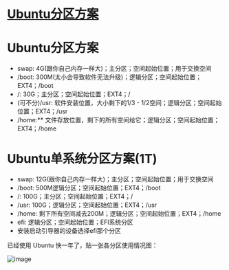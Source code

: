 # [Ubuntu分区方案](https://github.com/haoz0x139/myblog/issues/24)

# Ubuntu分区方案
- swap: 4G(跟你自己内存一样大)；主分区；空间起始位置；用于交换空间
- /boot: 300M(太小会导致软件无法升级)；逻辑分区；空间起始位置；EXT4；/boot
- /: 30G；主分区；空间起始位置；EXT4；/
- (可不分)/usr: 软件安装位置，大小剩下的1/3 - 1/2空间；逻辑分区；空间起始位置；EXT4；/usr
- /home:** 文件存放位置，剩下的所有空间给它；逻辑分区；空间起始位置；EXT4；/home
 
# Ubuntu单系统分区方案(1T)

- swap: 12G(跟你自己内存一样大)；主分区；空间起始位置；用于交换空间
- /boot: 500M逻辑分区；空间起始位置；EXT4；/boot
- /: 100G；主分区；空间起始位置；EXT4；/
- /usr: 100G；逻辑分区；空间起始位置；EXT4；/usr
- /home: 剩下所有空间减去200M；逻辑分区；空间起始位置；EXT4；/home
- efi: 逻辑分区；空间起始位置；EFI系统分区
- 安装启动引导器的设备选择efi那个分区

已经使用 Ubuntu 快一年了，贴一张各分区使用情况图：

![image](https://github.com/haoz0x139/myblog/assets/124132611/bdf837bd-f326-4af7-a4a2-0e3a957ee0bc)
